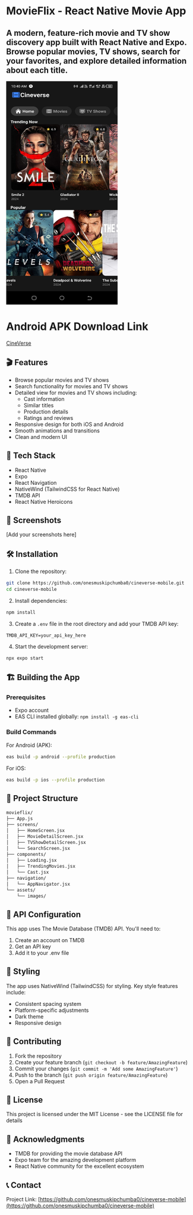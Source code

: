# MovieFlix - React Native Movie App

A modern, feature-rich movie and TV show discovery app built with React Native and Expo. Browse popular movies, TV shows, search for your favorites, and explore detailed information about each title.
---
<img src="./Screenshot_20241122-104042.jpg" alt="Screenshot" width="300" height="600">

# Android APK Download Link
[CineVerse](https://expo.dev/artifacts/eas/3jcnpN2yxMAadJsE7xmkSg.apk)

## 🎬 Features

- Browse popular movies and TV shows
- Search functionality for movies and TV shows
- Detailed view for movies and TV shows including:
  - Cast information
  - Similar titles
  - Production details
  - Ratings and reviews
- Responsive design for both iOS and Android
- Smooth animations and transitions
- Clean and modern UI

## 🚀 Tech Stack

- React Native
- Expo
- React Navigation
- NativeWind (TailwindCSS for React Native)
- TMDB API
- React Native Heroicons

## 📱 Screenshots

[Add your screenshots here]

## 🛠️ Installation

1. Clone the repository:
```bash
git clone https://github.com/onesmuskipchumba0/cineverse-mobile.git
cd cineverse-mobile
```

2. Install dependencies:
```bash
npm install
```

3. Create a `.env` file in the root directory and add your TMDB API key:
```
TMDB_API_KEY=your_api_key_here
```

4. Start the development server:
```bash
npx expo start
```

## 🏗️ Building the App

### Prerequisites
- Expo account
- EAS CLI installed globally: `npm install -g eas-cli`

### Build Commands

For Android (APK):
```bash
eas build -p android --profile production
```

For iOS:
```bash
eas build -p ios --profile production
```

## 📁 Project Structure

```
movieflix/
├── App.js
├── screens/
│   ├── HomeScreen.jsx
│   ├── MovieDetailScreen.jsx
│   ├── TVShowDetailScreen.jsx
│   └── SearchScreen.jsx
├── components/
│   ├── Loading.jsx
│   ├── TrendingMovies.jsx
│   └── Cast.jsx
├── navigation/
│   └── AppNavigator.jsx
└── assets/
    └── images/
```

## 🔑 API Configuration

This app uses The Movie Database (TMDB) API. You'll need to:
1. Create an account on TMDB
2. Get an API key
3. Add it to your .env file

## 🎨 Styling

The app uses NativeWind (TailwindCSS) for styling. Key style features include:
- Consistent spacing system
- Platform-specific adjustments
- Dark theme
- Responsive design

## 🤝 Contributing

1. Fork the repository
2. Create your feature branch (`git checkout -b feature/AmazingFeature`)
3. Commit your changes (`git commit -m 'Add some AmazingFeature'`)
4. Push to the branch (`git push origin feature/AmazingFeature`)
5. Open a Pull Request

## 📄 License

This project is licensed under the MIT License - see the LICENSE file for details

## 👏 Acknowledgments

- TMDB for providing the movie database API
- Expo team for the amazing development platform
- React Native community for the excellent ecosystem

## 📞 Contact


Project Link: [https://github.com/onesmuskipchumba0/cineverse-mobile](https://github.com/onesmuskipchumba0/cineverse-mobile)
